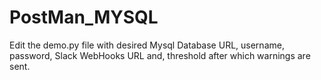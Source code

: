 # PostMan_MYSQL
Edit the demo.py file with desired Mysql Database URL, username, password, Slack WebHooks URL and, threshold after which warnings are sent.
